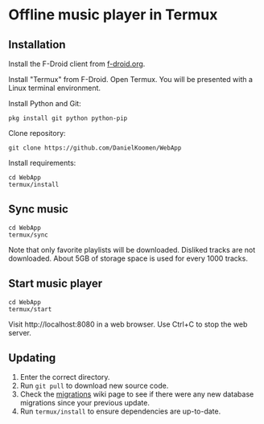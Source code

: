 # Offline music player in Termux

## Installation

Install the F-Droid client from [f-droid.org](https://f-droid.org/F-Droid.apk).

Install "Termux" from F-Droid. Open Termux. You will be presented with a Linux terminal environment.

Install Python and Git:
```
pkg install git python python-pip
```

Clone repository:
```
git clone https://github.com/DanielKoomen/WebApp
```

Install requirements:
```
cd WebApp
termux/install
```

## Sync music
```
cd WebApp
termux/sync
```

Note that only favorite playlists will be downloaded. Disliked tracks are not downloaded. About 5GB of storage space is used for every 1000 tracks.

## Start music player
```
cd WebApp
termux/start
```

Visit http://localhost:8080 in a web browser. Use Ctrl+C to stop the web server.

## Updating
1. Enter the correct directory.
2. Run `git pull` to download new source code.
3. Check the [migrations](./migrations.md) wiki page to see if there were any new database migrations since your previous update.
4. Run `termux/install` to ensure dependencies are up-to-date.
